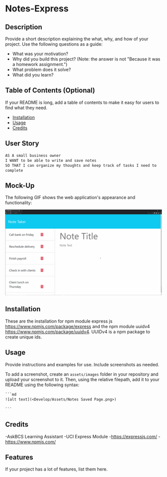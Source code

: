 # Notes-Express

## Description

Provide a short description explaining the what, why, and how of your project. Use the following questions as a guide:

- What was your motivation?
- Why did you build this project? (Note: the answer is not "Because it was a homework assignment.")
- What problem does it solve?
- What did you learn?

## Table of Contents (Optional)

If your README is long, add a table of contents to make it easy for users to find what they need.

- [Installation](#installation)
- [Usage](#usage)
- [Credits](#credits)

## User Story

```
AS A small business owner
I WANT to be able to write and save notes
SO THAT I can organize my thoughts and keep track of tasks I need to complete
```

## Mock-Up

The following GIF shows the web application's appearance and functionality:

![Existing notes are listed in the left-hand column with empty fields on the right-hand side for the new note’s title and text.](./Develop/Assets/11-express-homework-demo.gif)

## Installation

These are the installation for npm module express js https://www.npmjs.com/package/express and the npm module uuidv4 https://www.npmjs.com/package/uuidv4. UUIDv4 is a npm package to create unique ids.

## Usage

Provide instructions and examples for use. Include screenshots as needed.

To add a screenshot, create an `assets/images` folder in your repository and upload your screenshot to it. Then, using the relative filepath, add it to your README using the following syntax:

    ```md
    ![alt text](<Develop/Assets/Notes Saved Page.png>)
    
    ```

## Credits

-AskBCS Learning Assistant
-UCI Express Module
-https://expressjs.com/
-https://www.npmjs.com/


## Features

If your project has a lot of features, list them here.

